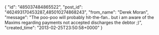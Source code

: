  {
   "id": "485037484865522",
   "post_id": "462493170453287_485010274868243",
   "from_name": "Derek Moran",
   "message": "The poo-poo will probably hit-the-fan.. but i am aware of the Maxims regarding payments not accepted discharges the debtor ;)",
   "created_time": "2013-02-25T23:50:58+0000"
 }

